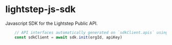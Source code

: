 # lightstep-js-sdk

Javascript SDK for the Lightstep Public API.

```js
    // API interfaces automatically generated on `sdkClient.apis` using swagger
    const sdkClient = await sdk.init(orgId, apiKey)
```

